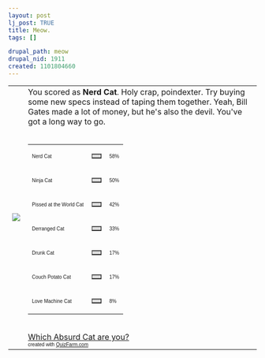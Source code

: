 ```yaml
--- 
layout: post
lj_post: TRUE
title: Meow.
tags: []

drupal_path: meow
drupal_nid: 1911
created: 1101804660
---
```

<table border='0' cellpadding='5' cellspacing='0' width='600'><tr><td><img src='http://67.18.206.179/1101402200nerdcat.jpg'></td><td> You scored as <b>Nerd Cat</b>. Holy crap, poindexter. Try buying some new specs instead of taping them together. Yeah, Bill Gates made a lot of money, but he's also the devil. You've got a long way to go.<br><br><table border='0' width='300' cellspacing='0' cellpadding='0'><tr><td><p><font face='Arial' size='1'>Nerd Cat</font></p></td><td><table border='1' cellpadding='0' cellspacing='0' width='58' bgcolor='#dddddd'><tr><td></td></tr></table></td><td><font face='Arial' size='1'>58%</font></td></tr><tr><td><p><font face='Arial' size='1'>Ninja Cat</font></p></td><td><table border='1' cellpadding='0' cellspacing='0' width='50' bgcolor='#dddddd'><tr><td></td></tr></table></td><td><font face='Arial' size='1'>50%</font></td></tr><tr><td><p><font face='Arial' size='1'>Pissed at the World Cat</font></p></td><td><table border='1' cellpadding='0' cellspacing='0' width='42' bgcolor='#dddddd'><tr><td></td></tr></table></td><td><font face='Arial' size='1'>42%</font></td></tr><tr><td><p><font face='Arial' size='1'>Derranged Cat</font></p></td><td><table border='1' cellpadding='0' cellspacing='0' width='33' bgcolor='#dddddd'><tr><td></td></tr></table></td><td><font face='Arial' size='1'>33%</font></td></tr><tr><td><p><font face='Arial' size='1'>Drunk Cat</font></p></td><td><table border='1' cellpadding='0' cellspacing='0' width='17' bgcolor='#dddddd'><tr><td></td></tr></table></td><td><font face='Arial' size='1'>17%</font></td></tr><tr><td><p><font face='Arial' size='1'>Couch Potato Cat</font></p></td><td><table border='1' cellpadding='0' cellspacing='0' width='17' bgcolor='#dddddd'><tr><td></td></tr></table></td><td><font face='Arial' size='1'>17%</font></td></tr><tr><td><p><font face='Arial' size='1'>Love Machine Cat</font></p></td><td><table border='1' cellpadding='0' cellspacing='0' width='8' bgcolor='#dddddd'><tr><td></td></tr></table></td><td><font face='Arial' size='1'>8%</font></td></tr></td></tr></table><br><a href='http://quizfarm.com/test.php?q_id=203'>Which Absurd Cat are you?</a><br><font face='Arial' size='1'>created with <a href='http://quizfarm.com'>QuizFarm.com</a></font></table>
